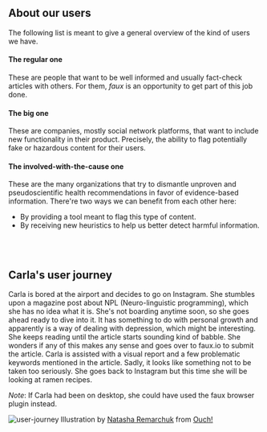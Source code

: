 ## About our users

The following list is meant to give a general overview of the kind of 
users we have.

#### The regular one

These are people that want to be well informed and usually fact-check 
articles with others. For them, _faux_ is an opportunity to get part 
of this job done.

#### The big one

These are companies, mostly social network platforms, that want to 
include new functionality in their product. Precisely, the ability 
to flag potentially fake or hazardous content for their users.

#### The involved-with-the-cause one

These are the many organizations that try to dismantle unproven and
pseudoscientific health recommendations in favor of evidence-based 
information. There're two ways we can benefit from each other here:

- By providing a tool meant to flag this type of content.
- By receiving new heuristics to help us better detect harmful information.

<br></br>

## Carla's user journey

Carla is bored at the airport and decides to go on Instagram. 
She stumbles upon a magazine post about NPL (Neuro-linguistic 
programming), which she has no idea what it is. She's not 
boarding anytime soon, so she goes ahead ready to dive into it. 
It has something to do with personal growth and apparently is 
a way of dealing with depression, which might be interesting. 
She keeps reading until the article starts sounding kind of 
babble. She wonders if any of this makes any sense and goes 
over to faux.io to submit the article. Carla is assisted 
with a visual report and a few problematic keywords mentioned 
in the article. Sadly, it looks like something not to be taken 
too seriously. She goes back to Instagram but this time she 
will be looking at ramen recipes.

*Note*: If Carla had been on desktop, she could have used the
faux browser plugin instead.

![user-journey](docs/user-journey.png)
Illustration by [Natasha Remarchuk](https://icons8.com/illustrations/author/5e7e24ce01d0360013bb7479)
from [Ouch!](https://icons8.com/illustrations)



